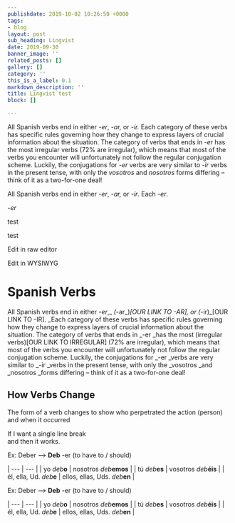 ```yaml
---
publishdate: 2019-10-02 10:26:50 +0000
tags:
- blog
layout: post
sub_heading: Lingvist
date: 2019-09-30
banner_image: ''
related_posts: []
gallery: []
category: ''
this_is_a_label: 0.1
markdown_description: ''
title: Lingvist test
block: []

---
```

All Spanish verbs end in either _-er_, _-ar,_ or _-ir._ Each category of these verbs has specific rules governing how they change to express layers of crucial information about the situation. The category of verbs that ends in _-er_ has the most irregular verbs  (72% are irregular), which means that most of the verbs you encounter will unfortunately not follow the regular conjugation scheme. Luckily, the conjugations for _-er_ verbs are very similar to _-ir_ verbs in the present tense, with only the _vosotros_ and _nosotros_ forms differing – think of it as a two-for-one deal!

All Spanish verbs end in either -_er_, _-ar,_ or _-ir_.
Each -_er_.

\-_er_

test

test

Edit in raw editor

Edit in WYSIWYG

# Spanish Verbs

All Spanish verbs end in either _-er_,_ _(_-ar_)_\[OUR LINK TO -AR\], or (_-ir)_\[OUR LINK TO -IR\]. _Each category of these verbs has specific rules governing how they change to express layers of crucial information about the situation. The category of verbs that ends in _-er _has the most (irregular verbs)\[OUR LINK TO IRREGULAR\] (72% are irregular), which means that most of the verbs you encounter will unfortunately not follow the regular conjugation scheme. Luckily, the conjugations for _-er _verbs are very similar to _-ir _verbs in the present tense, with only the _vosotros _and _nosotros _forms differing – think of it as a two-for-one deal!

## How Verbs Change

The form of a verb changes to show who perpetrated the action (person) and when it occurred

If I want a single line break  
and then it works.

Ex: Deber --> **Deb** -er (to have to / should)

| --- | --- |
| yo _deb_**o** | nosotros _deb_**emos** |
| tú _deb_**es** | vosotros _deb_**éis** |
| él, ella, Ud. _deb_**e** | ellos, ellas, Uds. _deb_**en** |

Ex: Deber --> **Deb** -er (to have to / should)

| --- | --- |
| yo _deb_**o** | nosotros _deb_**emos** |
| tú _deb_**es** | vosotros _deb_**éis** |
| él, ella, Ud. _deb_**e** | ellos, ellas, Uds. _deb_**en** |